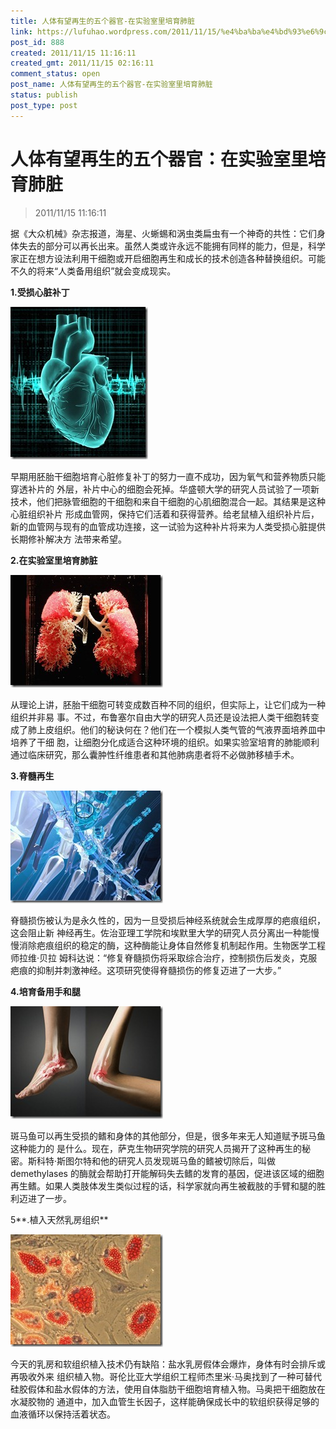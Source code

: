 ```yaml
---
title: 人体有望再生的五个器官-在实验室里培育肺脏
link: https://lufuhao.wordpress.com/2011/11/15/%e4%ba%ba%e4%bd%93%e6%9c%89%e6%9c%9b%e5%86%8d%e7%94%9f%e7%9a%84%e4%ba%94%e4%b8%aa%e5%99%a8%e5%ae%98%ef%bc%9a%e5%9c%a8%e5%ae%9e%e9%aa%8c%e5%ae%a4%e9%87%8c%e5%9f%b9%e8%82%b2%e8%82%ba%e8%84%8f/
post_id: 888
created: 2011/11/15 11:16:11
created_gmt: 2011/11/15 02:16:11
comment_status: open
post_name: 人体有望再生的五个器官-在实验室里培育肺脏
status: publish
post_type: post
---
```


# 人体有望再生的五个器官：在实验室里培育肺脏

> 2011/11/15 11:16:11

 

据《大众机械》杂志报道，海星、火蜥蜴和涡虫类扁虫有一个神奇的共性：它们身体失去的部分可以再长出来。虽然人类或许永远不能拥有同样的能力，但是，科学家正在想方设法利用干细胞或开启细胞再生和成长的技术创造各种替换组织。可能不久的将来“人类备用组织”就会变成现实。 

**1.受损心脏补丁**

![20111115-111611-0001](/assets/images/20111115-111611-0001.jpg)

早期用胚胎干细胞培育心脏修复补丁的努力一直不成功，因为氧气和营养物质只能穿透补片的 外层，补片中心的细胞会死掉。华盛顿大学的研究人员试验了一项新技术，他们把脉管细胞的干细胞和来自干细胞的心肌细胞混合一起。其结果是这种心脏组织补片 形成血管网，保持它们活着和获得营养。给老鼠植入组织补片后，新的血管网与现有的血管成功连接，这一试验为这种补片将来为人类受损心脏提供长期修补解决方 法带来希望。 

**2.在实验室里培育肺脏**

![20111115-111611-0002](/assets/images/20111115-111611-0002.jpg)

从理论上讲，胚胎干细胞可转变成数百种不同的组织，但实际上，让它们成为一种组织并非易 事。不过，布鲁塞尔自由大学的研究人员还是设法把人类干细胞转变成了肺上皮组织。他们的秘诀何在？他们在一个模拟人类气管的气液界面培养皿中培养了干细 胞，让细胞分化成适合这种环境的组织。如果实验室培育的肺能顺利通过临床研究，那么囊肿性纤维患者和其他肺病患者将不必做肺移植手术。 

**3.脊髓再生**

![20111115-111611-0003](/assets/images/20111115-111611-0003.jpg)

脊髓损伤被认为是永久性的，因为一旦受损后神经系统就会生成厚厚的疤痕组织，这会阻止新 神经再生。佐治亚理工学院和埃默里大学的研究人员分离出一种能慢慢消除疤痕组织的稳定的酶，这种酶能让身体自然修复机制起作用。生物医学工程师拉维·贝拉 姆科达说：“修复脊髓损伤将采取综合治疗，控制损伤后发炎，克服疤痕的抑制并刺激神经。这项研究使得脊髓损伤的修复迈进了一大步。” 

**4.培育备用手和腿**

![20111115-111611-0004](/assets/images/20111115-111611-0004.jpg)

斑马鱼可以再生受损的鳍和身体的其他部分，但是，很多年来无人知道赋予斑马鱼这种能力的 是什么。现在，萨克生物研究学院的研究人员揭开了这种再生的秘密。斯科特·斯图尔特和他的研究人员发现斑马鱼的鳍被切除后，叫做demethylases 的酶就会帮助打开能解码失去鳍的发育的基因，促进该区域的细胞再生鳍。如果人类肢体发生类似过程的话，科学家就向再生被截肢的手臂和腿的胜利迈进了一步。 

5**.植入天然乳房组织**

![20111115-111611-0005](/assets/images/20111115-111611-0005.jpg)

今天的乳房和软组织植入技术仍有缺陷：盐水乳房假体会爆炸，身体有时会排斥或再吸收外来 组织植入物。哥伦比亚大学组织工程师杰里米·马奥找到了一种可替代硅胶假体和盐水假体的方法，使用自体脂肪干细胞培育植入物。马奥把干细胞放在水凝胶物的 通道中，加入血管生长因子，这样能确保成长中的软组织获得足够的血液循环以保持活着状态。
